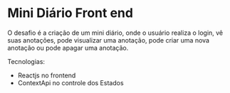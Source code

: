 # Mini Diário Front end

O desafio é a criação de um mini diário, onde o usuário realiza o login, vê suas anotações, pode visualizar uma anotação, pode criar uma nova anotação ou pode apagar uma anotação.

Tecnologias:
 - Reactjs no frontend
 - ContextApi no controle dos Estados 
